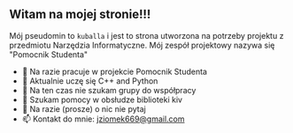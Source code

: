## Witam na mojej stronie!!!

Mój pseudomin to ```kuballa``` i jest to strona utworzona na potrzeby projektu z przedmiotu Narzędzia Informatyczne. Mój zespół projektowy nazywa się "Pomocnik Studenta"

* 🔭 Na razie pracuje w projekcie Pomocnik Studenta
* 🌱 Aktualnie uczę się C++ and Python
* 👯 Na ten czas nie szukam grupy do współpracy
* 🤔 Szukam pomocy w obsłudze biblioteki kiv
* 💬 Na razie (prosze) o nic nie pytaj
* 📫 Kontakt do mnie: jziomek669@gmail.com
